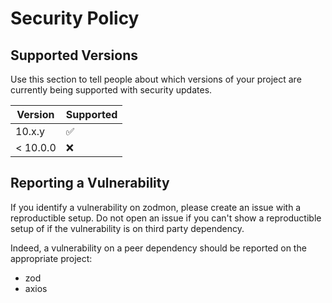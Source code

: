 # Security Policy

## Supported Versions

Use this section to tell people about which versions of your project are
currently being supported with security updates.

| Version  | Supported          |
| -------- | ------------------ |
| 10.x.y   | :white_check_mark: |
| < 10.0.0 | :x:                |

## Reporting a Vulnerability

If you identify a vulnerability on zodmon, please create an issue with a reproductible setup.
Do not open an issue if you can't show a reproductible setup of if the vulnerability is on third party dependency.

Indeed, a vulnerability on a peer dependency should be reported on the appropriate project:

- zod
- axios

